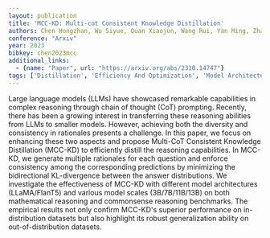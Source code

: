 ```yaml
---
layout: publication
title: 'MCC-KD: Multi-cot Consistent Knowledge Distillation'
authors: Chen Hongzhan, Wu Siyue, Quan Xiaojun, Wang Rui, Yan Ming, Zhang Ji
conference: "Arxiv"
year: 2023
bibkey: chen2023mcc
additional_links:
  - {name: "Paper", url: "https://arxiv.org/abs/2310.14747"}
tags: ['Distillation', 'Efficiency And Optimization', 'Model Architecture', 'Prompting']
---
```

Large language models (LLMs) have showcased remarkable capabilities in
complex reasoning through chain of thought (CoT) prompting. Recently, there has
been a growing interest in transferring these reasoning abilities from LLMs to
smaller models. However, achieving both the diversity and consistency in
rationales presents a challenge. In this paper, we focus on enhancing these two
aspects and propose Multi-CoT Consistent Knowledge Distillation (MCC-KD) to
efficiently distill the reasoning capabilities. In MCC-KD, we generate multiple
rationales for each question and enforce consistency among the corresponding
predictions by minimizing the bidirectional KL-divergence between the answer
distributions. We investigate the effectiveness of MCC-KD with different model
architectures (LLaMA/FlanT5) and various model scales (3B/7B/11B/13B) on both
mathematical reasoning and commonsense reasoning benchmarks. The empirical
results not only confirm MCC-KD's superior performance on in-distribution
datasets but also highlight its robust generalization ability on
out-of-distribution datasets.
